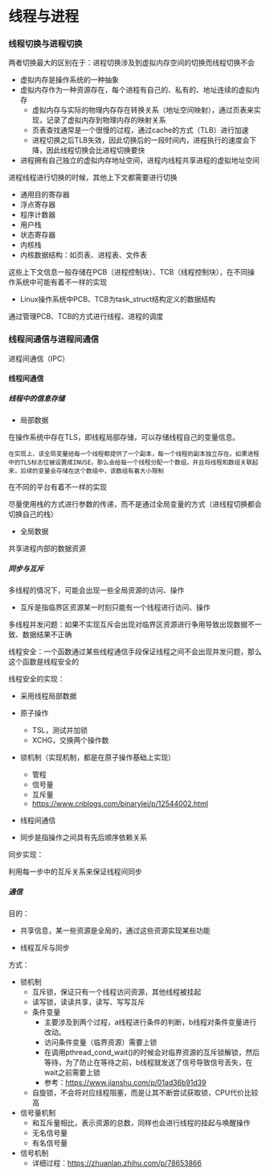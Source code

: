 # 线程与进程

### 线程切换与进程切换

两者切换最大的区别在于：进程切换涉及到虚拟内存空间的切换而线程切换不会

* 虚拟内存是操作系统的一种抽象
* 虚拟内存作为一种资源存在，每个进程有自己的、私有的、地址连续的虚拟内存
  * 虚拟内存与实际的物理内存存在转换关系（地址空间映射），通过页表来实现，记录了虚拟内存到物理内存的映射关系
  * 页表查找通常是一个很慢的过程，通过cache的方式（TLB）进行加速
  * 进程切换之后TLB失效，因此切换后的一段时间内，进程执行的速度会下降，因此线程切换会比进程切换要快
* 进程拥有自己独立的虚拟内存地址空间，进程内线程共享进程的虚拟地址空间

进程线程进行切换的时候，其他上下文都需要进行切换

* 通用目的寄存器
* 浮点寄存器
* 程序计数器
* 用户栈
* 状态寄存器
* 内核栈
* 内核数据结构：如页表、进程表、文件表

这些上下文信息一般存储在PCB（进程控制块）、TCB（线程控制块），在不同操作系统中可能有着不一样的实现

* Linux操作系统中PCB、TCB为task_struct结构定义的数据结构

通过管理PCB、TCB的方式进行线程、进程的调度



### 线程间通信与进程间通信

进程间通信（IPC）

#### 线程间通信

##### 线程中的信息存储

* 局部数据

在操作系统中存在TLS，即线程局部存储，可以存储线程自己的变量信息。

```
在实现上，该全局变量给每一个线程都提供了一个副本，每一个线程的副本独立存在。如果进程中的TLS标志位被设置成INUSE，那么会给每一个线程分配一个数组，并且将线程和数组关联起来，后续的变量会存储在这个数组中，该数组有着大小限制
```

在不同的平台有着不一样的实现

尽量使用栈的方式进行参数的传递，而不是通过全局变量的方式（进线程切换都会切换自己的栈）

* 全局数据

共享进程内部的数据资源



##### 同步与互斥

多线程的情况下，可能会出现一些全局资源的访问、操作

* 互斥是指临界区资源某一时刻只能有一个线程进行访问、操作

多线程并发问题：如果不实现互斥会出现对临界区资源进行争用导致出现数据不一致、数据结果不正确

线程安全：一个函数通过某些线程通信手段保证线程之间不会出现并发问题，那么这个函数是线程安全的

线程安全的实现：

* 采用线程局部数据

* 原子操作

  * TSL，测试并加锁
  * XCHG，交换两个操作数

* 锁机制（实现机制，都是在原子操作基础上实现）

  * 管程
  * 信号量
  * 互斥量
  * https://www.cnblogs.com/binarylei/p/12544002.html

* 线程间通信

  

* 同步是指操作之间具有先后顺序依赖关系

同步实现：

利用每一步中的互斥关系来保证线程间同步



##### 通信

目的：

* 共享信息，某一些资源是全局的，通过这些资源实现某些功能

* 线程互斥与同步

方式：

* 锁机制
  * 互斥锁，保证只有一个线程访问资源，其他线程被挂起
  * 读写锁，读读共享，读写、写写互斥
  * 条件变量
    * 主要涉及到两个过程，a线程进行条件的判断，b线程对条件变量进行改动。
    * 访问条件变量（临界资源）需要上锁
    * 在调用pthread_cond_wait()的时候会对临界资源的互斥锁解锁，然后等待，为了防止在等待之前，b线程就发送了信号导致信号丢失，在wait之前需要上锁
    * 参考：https://www.jianshu.com/p/01ad36b91d39
  * 自旋锁，不会将对应线程阻塞，而是让其不断尝试获取锁，CPU代价比较高
* 信号量机制
  * 和互斥量相比，表示资源的总数，同样也会进行线程的挂起与唤醒操作
  * 无名信号量
  * 有名信号量
* 信号机制
  * 详细过程：https://zhuanlan.zhihu.com/p/78653866

